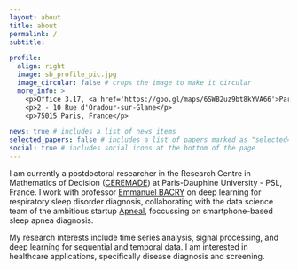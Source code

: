 ```yaml
---
layout: about
title: about
permalink: /
subtitle: 

profile:
  align: right
  image: sb_profile_pic.jpg
  image_circular: false # crops the image to make it circular
  more_info: >
    <p>Office 3.17, <a href='https://goo.gl/maps/6SWB2uz9bt8kYVA66'>PariSanté CampusE</a> </p>
    <p>2 - 10 Rue d'Oradour-sur-Glane</p>
    <p>75015 Paris, France</p>

news: true # includes a list of news items
selected_papers: false # includes a list of papers marked as "selected={true}"
social: true # includes social icons at the bottom of the page
---
```


I am currently a postdoctoral researcher in the Research Centre in Mathematics of Decision (<a href='https://www.ceremade.dauphine.fr'>CEREMADE</a>) at Paris-Dauphine University - PSL, France. I work with professor <a href='https://dauphine.psl.eu/en/research/resume-database/bacry-emmanuel'> Emmanuel BACRY</a> on deep learning for respiratory sleep disorder diagnosis, collaborating with the data science team of the ambitious startup <a href='http://apneal.ai/'>Apneal</a>, foccussing on smartphone-based sleep apnea diagnosis.

My research interests include time series analysis, signal processing, and deep learning for sequential and temporal data. I am interested in healthcare applications, specifically disease diagnosis and screening.
